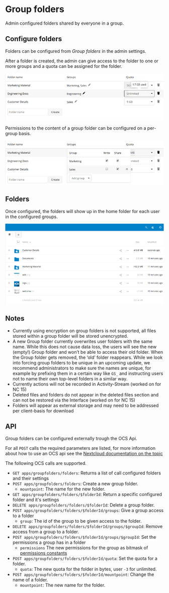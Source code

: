 # Group folders

Admin configured folders shared by everyone in a group.

## Configure folders

Folders can be configured from *Group folders* in the admin settings.

After a folder is created, the admin can give access to the folder to one or more groups and a quota can be assigned for the folder.


![edit](screenshots/edit.png)

Permissions to the content of a group folder can be configured on a per-group basis.

![permissions](screenshots/permissions.png)

## Folders

Once configured, the folders will show up in the home folder for each user in the configured groups.

![folders](screenshots/folders.png)

## Notes

* Currently using encryption on group folders is not supported, all files stored within a group folder will be stored unencrypted.
* A new Group folder currently overwrites user folders with the same name. While this does not cause data loss, the users will see the new (empty!) Group folder and won’t be able to access their old folder. When the Group folder gets removed, the ‘old’ folder reappears. While we look into forcing group folders to be unique in an upcoming update, we recommend administrators to make sure the names are unique, for example by prefixing them in a certain way like `GS_` and instructing users not to name their own top-level folders in a similar way.
* Currently actions will not be recorded in Activity-Stream (worked on for NC 15)
* Deleted files and folders do not appear in the deleted files section and can not be restored via the Interface (worked on for NC 15)
* Folders will appear as external storage and may need to be addressed per client-basis for download

## API

Group folders can be configured externally trough the OCS Api.

For all `POST` calls the required parameters are listed, for more information about how to use an OCS api see the [Nextcloud documentation on the topic](https://docs.nextcloud.com/server/12/developer_manual/client_apis/OCS/index.html)

The following OCS calls are supported.

- `GET apps/groupfolders/folders`: Returns a list of call configured folders and their settings
- `POST apps/groupfolders/folders`: Create a new group folder.
    - `mountpoint`: The name for the new folder.
- `GET apps/groupfolders/folders/$folderId`: Return a specific configured folder and it's settings
- `DELETE apps/groupfolders/folders/$folderId`: Delete a group folder.
- `POST apps/groupfolders/folders/$folderId/groups`: Give a group access to a folder
    - `group`: The id of the group to be given access to the folder.
- `DELETE apps/groupfolders/folders/$folderId/groups/$groupId`: Remove access from a group to a folder.
- `POST apps/groupfolders/folders/$folderId/groups/$groupId`: Set the permissions a group has in a folder
    - `permissions` The new permissions for the group as bitmask of [permissions constants](https://github.com/nextcloud/server/blob/b4f36d44c43aac0efdc6c70ff8e46473341a9bfe/lib/public/Constants.php#L65)
- `POST apps/groupfolders/folders/$folderId/quota`: Set the quota for a folder.
    - `quota`: The new quota for the folder in bytes, user `-3` for unlimited.
- `POST apps/groupfolders/folders/$folderId/mountpoint`: Change the name of a folder.
    - `mountpoint`: The new name for the folder.
